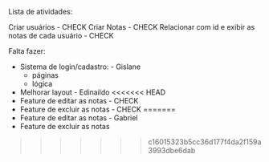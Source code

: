 Lista de atividades:

Criar usuários - CHECK
Criar Notas - CHECK
Relacionar com id e exibir as notas de cada usuário - CHECK

Falta fazer:

- Sistema de login/cadastro: - Gislane
  - páginas
  - lógica
- Melhorar layout - Edinaildo
<<<<<<< HEAD
- Feature de editar as notas - CHECK
- Feature de excluir as notas - CHECK
=======
- Feature de editar as notas - Gabriel
- Feature de excluir as notas
>>>>>>> c16015323b5cc36d177f4da2f159a3993dbe6dab
